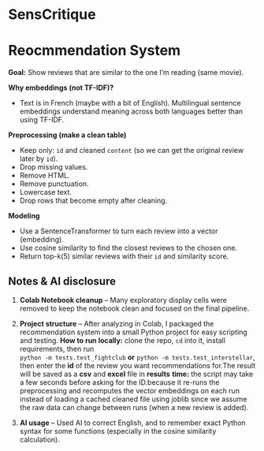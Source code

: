 # SensCritique

# **Reocmmendation System**

**Goal:** Show reviews that are similar to the one I’m reading (same movie).

**Why embeddings (not TF-IDF)?**
- Text is in French (maybe with a bit of English). Multilingual sentence embeddings understand meaning across both languages better than using TF-IDF.

**Preprocessing (make a clean table)**
- Keep only: `id` and cleaned `content` (so we can get the original review later by `id`).
- Drop missing values.
- Remove HTML.
- Remove punctuation.
- Lowercase text.
- Drop rows that become empty after cleaning.

**Modeling**
- Use a SentenceTransformer to turn each review into a vector (embedding).
- Use cosine similarity to find the closest reviews to the chosen one.
- Return top-k(5) similar reviews with their `id` and similarity score.

## Notes & AI disclosure

1) **Colab Notebook cleanup** – Many exploratory display cells were removed to keep the notebook clean and focused on the final pipeline.

2) **Project structure** – After analyzing in Colab, I packaged the recommendation system into a   small Python project for easy scripting and testing.
    **How to run locally:** clone the repo, `cd` into it, install requirements, then run  
   `python -m tests.test_fightclub` **or** `python -m tests.test_interstellar`,  
   then enter the **id** of the review you want recommendations for.The result will be saved as a **csv** and **excel** file in **results**
   **time:** the script may take a few seconds before asking for the ID.because it re-runs the preprocessing and recomputes the vector embeddings on each run instead of loading a cached cleaned file using joblib since we assume the raw data can change between runs (when a new review is added).

3) **AI usage** – Used AI to correct English, and to remember exact Python syntax for some functions (especially in the cosine similarity calculation).  
